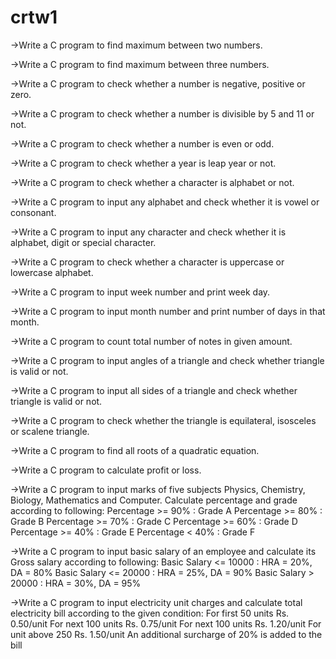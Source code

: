 # crtw1

->Write a C program to find maximum between two numbers.

->Write a C program to find maximum between three numbers.

->Write a C program to check whether a number is negative, positive or zero.

->Write a C program to check whether a number is divisible by 5 and 11 or not.

->Write a C program to check whether a number is even or odd.

->Write a C program to check whether a year is leap year or not.

->Write a C program to check whether a character is alphabet or not.

->Write a C program to input any alphabet and check whether it is vowel or consonant.

->Write a C program to input any character and check whether it is alphabet, digit or special character.

->Write a C program to check whether a character is uppercase or lowercase alphabet.

->Write a C program to input week number and print week day.

->Write a C program to input month number and print number of days in that month.

->Write a C program to count total number of notes in given amount.

->Write a C program to input angles of a triangle and check whether triangle is valid or not.

->Write a C program to input all sides of a triangle and check whether triangle is valid or not.

->Write a C program to check whether the triangle is equilateral, isosceles or scalene triangle.

->Write a C program to find all roots of a quadratic equation.

->Write a C program to calculate profit or loss.

->Write a C program to input marks of five subjects Physics, Chemistry, Biology, Mathematics and Computer. Calculate percentage and grade according to following:
Percentage >= 90% : Grade A
Percentage >= 80% : Grade B
Percentage >= 70% : Grade C
Percentage >= 60% : Grade D
Percentage >= 40% : Grade E
Percentage < 40% : Grade F

->Write a C program to input basic salary of an employee and calculate its Gross salary according to following:
Basic Salary <= 10000 : HRA = 20%, DA = 80%
Basic Salary <= 20000 : HRA = 25%, DA = 90%
Basic Salary > 20000 : HRA = 30%, DA = 95%

->Write a C program to input electricity unit charges and calculate total electricity bill according to the given condition:
For first 50 units Rs. 0.50/unit
For next 100 units Rs. 0.75/unit
For next 100 units Rs. 1.20/unit
For unit above 250 Rs. 1.50/unit
An additional surcharge of 20% is added to the bill